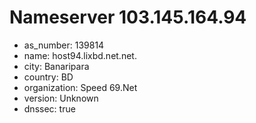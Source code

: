 # Nameserver 103.145.164.94

* as_number: 139814
* name: host94.lixbd.net.net.
* city: Banaripara
* country: BD
* organization: Speed 69.Net
* version: Unknown
* dnssec: true
